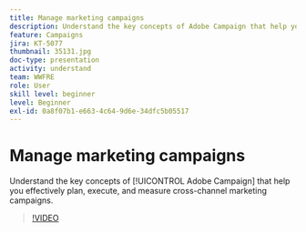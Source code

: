 ```yaml
---
title: Manage marketing campaigns
description: Understand the key concepts of Adobe Campaign that help you effectively plan, execute, and measure cross-channel marketing campaigns.
feature: Campaigns
jira: KT-5077
thumbnail: 35131.jpg
doc-type: presentation
activity: understand
team: WWFRE
role: User
skill level: beginner
level: Beginner
exl-id: 0a8f07b1-e663-4c64-9d6e-34dfc5b05517
---
```

# Manage marketing campaigns

Understand the key concepts of [!UICONTROL Adobe Campaign] that help you effectively plan, execute, and measure cross-channel marketing campaigns.

>[!VIDEO](https://video.tv.adobe.com/v/35131?quality=12&learn=on)
